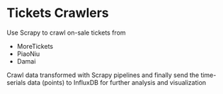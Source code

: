 # Tickets Crawlers 

Use Scrapy to crawl on-sale tickets from 
- MoreTickets
- PiaoNiu
- Damai

Crawl data transformed with Scrapy pipelines and finally send the time-serials data (points) to InfluxDB for further analysis and visualization
